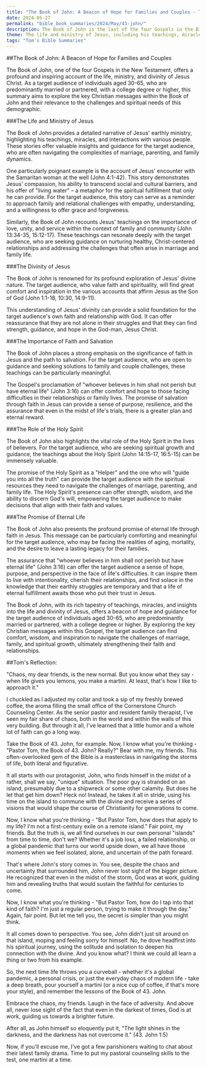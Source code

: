 ```yaml
---
title: "The Book of John: A Beacon of Hope for Families and Couples - Tom's Summaries 26"
date: 2024-05-27
permalink: "bible_book_summaries/2024/May/43-john/"
description: The Book of John is the last of the four Gospels in the Bible. The Gospel of John is an eyewitness account that reveals Jesus as the Word of God, the source of eternal life, and the object of faith.
theme: The life and ministry of Jesus, including his teachings, miracles, and interactions with people, The divinity of Jesus as the Son of God, The importance of faith in Jesus and the path to salvation, The role of the Holy Spirit in the lives of believers, The promise of eternal life through faith in Jesus
tags: "Tom's Bible Summaries"
---
```


##The Book of John: A Beacon of Hope for Families and Couples

The Book of John, one of the four Gospels in the New Testament, offers a profound and inspiring account of the life, ministry, and divinity of Jesus Christ. As a target audience of individuals aged 30-65, who are predominantly married or partnered, with a college degree or higher, this summary aims to explore the key Christian messages within the Book of John and their relevance to the challenges and spiritual needs of this demographic.

###The Life and Ministry of Jesus

The Book of John provides a detailed narrative of Jesus' earthly ministry, highlighting his teachings, miracles, and interactions with various people. These stories offer valuable insights and guidance for the target audience, who are often navigating the complexities of marriage, parenting, and family dynamics.

One particularly poignant example is the account of Jesus' encounter with the Samaritan woman at the well (John 4:1-42). This story demonstrates Jesus' compassion, his ability to transcend social and cultural barriers, and his offer of "living water" – a metaphor for the spiritual fulfillment that only he can provide. For the target audience, this story can serve as a reminder to approach family and relational challenges with empathy, understanding, and a willingness to offer grace and forgiveness.

Similarly, the Book of John recounts Jesus' teachings on the importance of love, unity, and service within the context of family and community (John 13:34-35, 15:12-17). These teachings can resonate deeply with the target audience, who are seeking guidance on nurturing healthy, Christ-centered relationships and addressing the challenges that often arise in marriage and family life.

###The Divinity of Jesus

The Book of John is renowned for its profound exploration of Jesus' divine nature. The target audience, who value faith and spirituality, will find great comfort and inspiration in the various accounts that affirm Jesus as the Son of God (John 1:1-18, 10:30, 14:9-11).

This understanding of Jesus' divinity can provide a solid foundation for the target audience's own faith and relationship with God. It can offer reassurance that they are not alone in their struggles and that they can find strength, guidance, and hope in the God-man, Jesus Christ.

###The Importance of Faith and Salvation

The Book of John places a strong emphasis on the significance of faith in Jesus and the path to salvation. For the target audience, who are open to guidance and seeking solutions to family and couple challenges, these teachings can be particularly meaningful.

The Gospel's proclamation of "whoever believes in him shall not perish but have eternal life" (John 3:16) can offer comfort and hope to those facing difficulties in their relationships or family lives. The promise of salvation through faith in Jesus can provide a sense of purpose, resilience, and the assurance that even in the midst of life's trials, there is a greater plan and eternal reward.

###The Role of the Holy Spirit

The Book of John also highlights the vital role of the Holy Spirit in the lives of believers. For the target audience, who are seeking spiritual growth and guidance, the teachings about the Holy Spirit (John 14:15-17, 16:5-15) can be immensely valuable.

The promise of the Holy Spirit as a "Helper" and the one who will "guide you into all the truth" can provide the target audience with the spiritual resources they need to navigate the challenges of marriage, parenting, and family life. The Holy Spirit's presence can offer strength, wisdom, and the ability to discern God's will, empowering the target audience to make decisions that align with their faith and values.

###The Promise of Eternal Life

The Book of John also presents the profound promise of eternal life through faith in Jesus. This message can be particularly comforting and meaningful for the target audience, who may be facing the realities of aging, mortality, and the desire to leave a lasting legacy for their families.

The assurance that "whoever believes in him shall not perish but have eternal life" (John 3:16) can offer the target audience a sense of hope, purpose, and perspective in the face of life's difficulties. It can inspire them to live with intentionality, cherish their relationships, and find solace in the knowledge that their earthly struggles are temporary and that a life of eternal fulfillment awaits those who put their trust in Jesus.

The Book of John, with its rich tapestry of teachings, miracles, and insights into the life and divinity of Jesus, offers a beacon of hope and guidance for the target audience of individuals aged 30-65, who are predominantly married or partnered, with a college degree or higher. By exploring the key Christian messages within this Gospel, the target audience can find comfort, wisdom, and inspiration to navigate the challenges of marriage, family, and spiritual growth, ultimately strengthening their faith and relationships.

##Tom's Reflection: 


"Chaos, my dear friends, is the new normal. But you know what they say - when life gives you lemons, you make a martini. At least, that's how I like to approach it."

I chuckled as I adjusted my collar and took a sip of my freshly brewed coffee, the aroma filling the small office of the Cornerstone Church Counseling Center. As the senior pastor and resident family therapist, I've seen my fair share of chaos, both in the world and within the walls of this very building. But through it all, I've learned that a little humor and a whole lot of faith can go a long way.

Take the Book of 43. John, for example. Now, I know what you're thinking - "Pastor Tom, the Book of 43. John? Really?" Bear with me, my friends. This often-overlooked gem of the Bible is a masterclass in navigating the storms of life, both literal and figurative.

It all starts with our protagonist, John, who finds himself in the midst of a rather, shall we say, "unique" situation. The poor guy is stranded on an island, presumably due to a shipwreck or some other calamity. But does he let that get him down? Heck no! Instead, he takes it all in stride, using his time on the island to commune with the divine and receive a series of visions that would shape the course of Christianity for generations to come.

Now, I know what you're thinking - "But Pastor Tom, how does that apply to my life? I'm not a first-century exile on a remote island." Fair point, my friends. But the truth is, we all find ourselves in our own personal "islands" from time to time, don't we? Whether it's a job loss, a failed relationship, or a global pandemic that turns our world upside down, we all have those moments when we feel isolated, alone, and uncertain of the path forward.

That's where John's story comes in. You see, despite the chaos and uncertainty that surrounded him, John never lost sight of the bigger picture. He recognized that even in the midst of the storm, God was at work, guiding him and revealing truths that would sustain the faithful for centuries to come.

Now, I know what you're thinking - "But Pastor Tom, how do I tap into that kind of faith? I'm just a regular person, trying to make it through the day." Again, fair point. But let me tell you, the secret is simpler than you might think.

It all comes down to perspective. You see, John didn't just sit around on that island, moping and feeling sorry for himself. No, he dove headfirst into his spiritual journey, using the solitude and isolation to deepen his connection with the divine. And you know what? I think we could all learn a thing or two from his example.

So, the next time life throws you a curveball - whether it's a global pandemic, a personal crisis, or just the everyday chaos of modern life - take a deep breath, pour yourself a martini (or a nice cup of coffee, if that's more your style), and remember the lessons of the Book of 43. John.

Embrace the chaos, my friends. Laugh in the face of adversity. And above all, never lose sight of the fact that even in the darkest of times, God is at work, guiding us towards a brighter future.

After all, as John himself so eloquently put it, "The light shines in the darkness, and the darkness has not overcome it." (43. John 1:5)

Now, if you'll excuse me, I've got a few parishioners waiting to chat about their latest family drama. Time to put my pastoral counseling skills to the test, one martini at a time.


